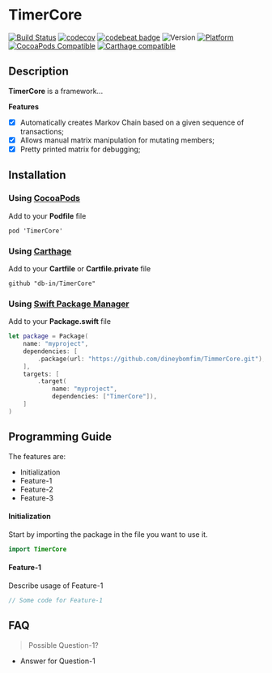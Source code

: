 # TimerCore

[![Build Status](https://travis-ci.org/dineybomfim/TimerCore.svg?branch=master)](https://travis-ci.org/db-in/TimerCore)
[![codecov](https://codecov.io/gh/dineybomfim/TimerCore/branch/master/graph/badge.svg)](https://codecov.io/gh/db-in/TimerCore)
[![codebeat badge](https://codebeat.co/badges/5563135f-7e49-4e66-aa44-b4f6fbb9b331)](https://codebeat.co/projects/github-com-db-in-TimerCore-master)
![Version](https://img.shields.io/badge/swift-4.2-red.svg)
[![Platform](https://img.shields.io/cocoapods/p/TimerCore.svg?style=flat)](https://db-in.github.io/TimerCore)
[![CocoaPods Compatible](https://img.shields.io/cocoapods/v/TimerCore.svg)](https://img.shields.io/cocoapods/v/TimerCore.svg)
[![Carthage compatible](https://img.shields.io/badge/Carthage-compatible-4BC51D.svg?style=flat)](https://github.com/Carthage/Carthage)

## Description
**TimerCore** is a framework...

**Features**

- [x] Automatically creates Markov Chain based on a given sequence of transactions;
- [x] Allows manual matrix manipulation for mutating members;
- [x] Pretty printed matrix for debugging;

## Installation

### Using [CocoaPods](https://cocoapods.org)

Add to your **Podfile** file

```
pod 'TimerCore'
```

### Using [Carthage](https://github.com/Carthage/Carthage)

Add to your **Cartfile** or **Cartfile.private** file

```
github "db-in/TimerCore"
```

### Using [Swift Package Manager](https://swift.org/package-manager)

Add to your **Package.swift** file

```swift
let package = Package(
    name: "myproject",
    dependencies: [
        .package(url: "https://github.com/dineybomfim/TimmerCore.git"),
    ],
    targets: [
        .target(
            name: "myproject",
            dependencies: ["TimerCore"]),
    ]
)
```

## Programming Guide
The features are:

- Initialization
- Feature-1
- Feature-2
- Feature-3

#### Initialization
Start by importing the package in the file you want to use it.

```swift
import TimerCore
```

#### Feature-1
Describe usage of Feature-1

```swift
// Some code for Feature-1
```

## FAQ
> Possible Question-1?

- Answer for Question-1
